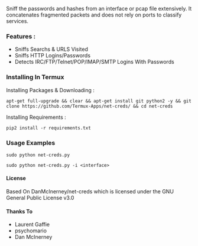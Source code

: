 Sniff the passwords and hashes from an interface or pcap file extensively.
It concatenates fragmented packets and does not rely on ports to classify services.
### Features :

* Sniffs Searchs & URLS Visited 
* Sniffs HTTP Logins/Passwords
* Detects IRC/FTP/Telnet/POP/IMAP/SMTP Logins With Passwords 

### Installing In Termux 

Installing Packages & Downloading :

`apt-get full-upgrade && clear && apt-get install git python2 -y &&
git clone https://github.com/Termux-Apps/net-creds/ && cd net-creds` 

Installing Requirements :

`pip2 install -r requirements.txt`

### Usage Examples

`sudo python net-creds.py`

`sudo python net-creds.py -i <interface>`


#### License 

Based On DanMcInerney/net-creds which is licensed under the
GNU General Public License v3.0

#### Thanks To 
* Laurent Gaffie
* psychomario
* Dan McInerney  
